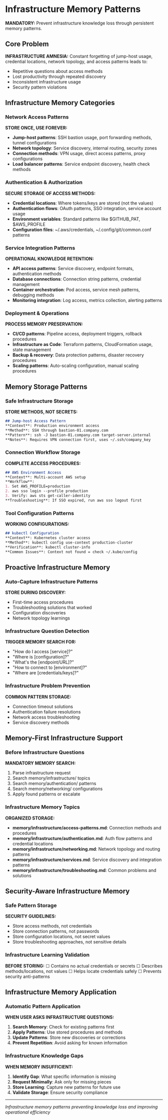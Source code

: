 # Infrastructure Memory Patterns

**MANDATORY:** Prevent infrastructure knowledge loss through persistent memory patterns.

## Core Problem

**INFRASTRUCTURE AMNESIA:** Constant forgetting of jump-host usage, credential locations, network topology, and access patterns leads to:
- Repetitive questions about access methods
- Lost productivity through repeated discovery
- Inconsistent infrastructure usage
- Security pattern violations

## Infrastructure Memory Categories

### Network Access Patterns
**STORE ONCE, USE FOREVER:**
- **Jump-host patterns**: SSH bastion usage, port forwarding methods, tunnel configurations
- **Network topology**: Service discovery, internal routing, security zones
- **Connection methods**: VPN usage, direct access patterns, proxy configurations
- **Load balancer patterns**: Service endpoint discovery, health check methods

### Authentication & Authorization
**SECURE STORAGE OF ACCESS METHODS:**
- **Credential locations**: Where tokens/keys are stored (not the values)
- **Authentication flows**: OAuth patterns, SSO integration, service account usage
- **Environment variables**: Standard patterns like $GITHUB_PAT, $AWS_PROFILE
- **Configuration files**: ~/.aws/credentials, ~/.config/git/common.conf patterns

### Service Integration Patterns
**OPERATIONAL KNOWLEDGE RETENTION:**
- **API access patterns**: Service discovery, endpoint formats, authentication methods
- **Database connections**: Connection string patterns, credential management
- **Container orchestration**: Pod access, service mesh patterns, debugging methods
- **Monitoring integration**: Log access, metrics collection, alerting patterns

### Deployment & Operations
**PROCESS MEMORY PRESERVATION:**
- **CI/CD patterns**: Pipeline access, deployment triggers, rollback procedures
- **Infrastructure as Code**: Terraform patterns, CloudFormation usage, state management
- **Backup & recovery**: Data protection patterns, disaster recovery procedures
- **Scaling patterns**: Auto-scaling configuration, manual scaling procedures

## Memory Storage Patterns

### Safe Infrastructure Storage
**STORE METHODS, NOT SECRETS:**
```markdown
## Jump-host Access Pattern
**Context**: Production environment access
**Method**: SSH through bastion-01.company.com
**Pattern**: ssh -J bastion-01.company.com target-server.internal
**Notes**: Requires VPN connection first, uses ~/.ssh/company_key
```

### Connection Workflow Storage
**COMPLETE ACCESS PROCEDURES:**
```markdown
## AWS Environment Access
**Context**: Multi-account AWS setup
**Workflow**: 
1. Set AWS_PROFILE=production
2. aws sso login --profile production
3. Verify: aws sts get-caller-identity
**Troubleshooting**: If SSO expired, run aws sso logout first
```

### Tool Configuration Patterns
**WORKING CONFIGURATIONS:**
```markdown
## kubectl Configuration
**Context**: Kubernetes cluster access
**Method**: kubectl config use-context production-cluster
**Verification**: kubectl cluster-info
**Common Issues**: Context not found = check ~/.kube/config
```

## Proactive Infrastructure Memory

### Auto-Capture Infrastructure Patterns
**STORE DURING DISCOVERY:**
- First-time access procedures
- Troubleshooting solutions that worked
- Configuration discoveries
- Network topology learnings

### Infrastructure Question Detection
**TRIGGER MEMORY SEARCH FOR:**
- "How do I access [service]?"
- "Where is [configuration]?"
- "What's the [endpoint/URL]?"
- "How to connect to [environment]?"
- "Where are [credentials/keys]?"

### Infrastructure Problem Prevention
**COMMON PATTERN STORAGE:**
- Connection timeout solutions
- Authentication failure resolutions
- Network access troubleshooting
- Service discovery methods

## Memory-First Infrastructure Support

### Before Infrastructure Questions
**MANDATORY MEMORY SEARCH:**
1. Parse infrastructure request
2. Search memory/infrastructure/ topics
3. Search memory/authentication/ patterns
4. Search memory/networking/ configurations
5. Apply found patterns or escalate

### Infrastructure Memory Topics
**ORGANIZED STORAGE:**
- **memory/infrastructure/access-patterns.md**: Connection methods and procedures
- **memory/infrastructure/authentication.md**: Auth flow patterns and credential locations
- **memory/infrastructure/networking.md**: Network topology and routing patterns
- **memory/infrastructure/services.md**: Service discovery and integration patterns
- **memory/infrastructure/troubleshooting.md**: Common problems and solutions

## Security-Aware Infrastructure Memory

### Safe Pattern Storage
**SECURITY GUIDELINES:**
- Store access methods, not credentials
- Store connection patterns, not passwords
- Store configuration locations, not secret values
- Store troubleshooting approaches, not sensitive details

### Infrastructure Learning Validation
**BEFORE STORING:**
☐ Contains no actual credentials or secrets
☐ Describes methods/locations, not values
☐ Helps locate credentials safely
☐ Prevents security anti-patterns

## Infrastructure Memory Application

### Automatic Pattern Application
**WHEN USER ASKS INFRASTRUCTURE QUESTIONS:**
1. **Search Memory**: Check for existing patterns first
2. **Apply Patterns**: Use stored procedures and methods
3. **Update Patterns**: Store new discoveries or corrections
4. **Prevent Repetition**: Avoid asking for known information

### Infrastructure Knowledge Gaps
**WHEN MEMORY INSUFFICIENT:**
1. **Identify Gap**: What specific information is missing
2. **Request Minimally**: Ask only for missing pieces
3. **Store Learning**: Capture new patterns for future use
4. **Validate Storage**: Ensure security compliance

---
*Infrastructure memory patterns preventing knowledge loss and improving operational efficiency*